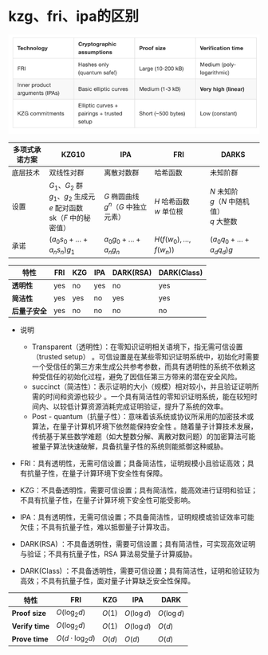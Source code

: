 # kzg、fri、ipa的区别
![alt text](../images/image-15.png)


| 多项式承诺方案 | KZG10                                                                 | IPA                                      | FRI                              | DARKS                                      |
|----------------|-----------------------------------------------------------------------|------------------------------------------|----------------------------------|--------------------------------------------|
| 底层技术       | 双线性对群                                                           | 离散对数群                               | 哈希函数                         | 未知阶群                                   |
| 设置           | $G_1、G_2$ 群<br>$g_1、g_2$ 生成元<br>$e$ 配对函数<br>sk（$F$ 中的秘密值） | $G$ 椭圆曲线<br>$g^n$（$G$ 中独立元素） | $H$ 哈希函数<br>$w$ 单位根             | $N$ 未知阶<br>$g$（$N$ 中随机值）<br>$q$ 大整数 |
| 承诺           | $(a_0s_0 + \dots + a_ns_n)g_1$                                        | $a_0g_0 + \dots + a_ng_n$               | $H(f(w_0), \dots, f(w_n))$       | $(a_0q_0 + \dots + a_dq_d)g$              |

 
| 特性          | FRI       | KZG   | IPA     | DARK(RSA) | DARK(Class) |
|---------------|-----------|-------|---------|-----------|-------------|
| **透明性**    | yes       | no    | yes     | no        | yes         |
| **简洁性**    | yes       | yes   | no      | yes       | yes         |
| **后量子安全** | yes       | no    | no      | no        | no          |

* 说明

    * Transparent（透明性）：在零知识证明相关语境下，指无需可信设置（trusted setup） 。可信设置是在某些零知识证明系统中，初始化时需要一个受信任的第三方来生成公共参考参数，而具有透明性的系统不依赖这种受信任的初始化过程，避免了因信任第三方带来的潜在安全风险。
    * succinct（简洁性）：表示证明的大小（规模）相对较小，并且验证证明所需的时间和资源也较少 。一个具有简洁性的零知识证明系统，能在较短时间内、以较低计算资源消耗完成证明验证，提升了系统的效率。
    * Post - quantum（抗量子性）：意味着该系统或协议所采用的加密技术或算法，在量子计算机环境下依然能保持安全性 。随着量子计算技术发展，传统基于某些数学难题（如大整数分解、离散对数问题）的加密算法可能被量子算法快速破解，具备抗量子性的系统则能抵御这种威胁。
* FRI：具有透明性，无需可信设置；具备简洁性，证明规模小且验证高效；具有抗量子性，在量子计算环境下安全性有保障。
* KZG：不具备透明性，需要可信设置；具有简洁性，能高效进行证明和验证；不具有抗量子性，在量子计算环境下安全性可能受影响。
* IPA：具有透明性，无需可信设置；不具备简洁性，证明规模或验证效率可能欠佳；不具有抗量子性，难以抵御量子计算攻击。
* DARK(RSA) ：不具备透明性，需要可信设置；具有简洁性，可实现高效证明与验证；不具有抗量子性，RSA 算法易受量子计算威胁。
* DARK(Class) ：不具备透明性，需要可信设置；具有简洁性，证明和验证较为高效；不具有抗量子性，面对量子计算缺乏安全性保障。



| **特性**       | **FRI**          | **KZG** | **IPA**         | **DARK**        |
|----------------|------------------|---------|-----------------|-----------------|
| **Proof size** | $O(\log_2 d)$ | $O(1)$ | $O(\log d)$ | $O(\log d)$ |
| **Verify time** | $O(\log_2 d)$ | $O(1)$ | $O(\log d)$ | $O(d)$     |
| **Prove time** | $O(d \cdot \log_2 d)$ | $O(d)$ | $O(d)$     | $O(d)$     |

